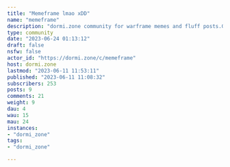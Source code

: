 ```yaml
---
title: "Memeframe lmao xDD" 
name: "memeframe"
description: "dormi.zone community for warframe memes and fluff posts.Got a question for the /c/memeframe mods? [Send a message!](/u/memeframe_mods@dormi.zone)### Strike SystemWe use a 3 strike system. **Strikes are given for breaking the Golden Rule, Excessive Trolling Rule, repeated failure to credit artwork, or for continued spam after a warning.** Upon the third strike, the offending user is banned from accessing dormi.zone.**Extreme offenses, including but not limited to wishing death on another user or extreme bigotry will result in an instant permanent ban from dormi.zone.**### Rules on dormi.zoneThe following rules apply to users registered on dormi.zone, as well as users from instances federated with dormi.zone who interact with our users and communities.#### Posts, Comments & Private MessagesThese rules apply to posts and comments within dormi.zone communities, as well as private messages that include users registered on dormi.zone.##### Golden RuleDo not be rude, condescending, hateful, or discriminatory.##### Excessive Trolling RuleDo not intentionally mislead or antagonize others or act contrarian.##### Prohibited ContentDo not post any of the following:- pornographic content.- sexual or suggestive content involving minors or individuals appearing as such.- content that encourages or incites (real-life) violence.- content that conducts or encourages threats, harassment or bullying- another person's personal or confidential information- content that impersonates another person in a misleading or deceptive mannerViolating this rule will result in an instant ban from dormi.zone.##### Ban Evasion RuleDo not create an account to evade punishment or avoid restrictions.#### Posts & CommentsThese rules apply to posts and comments within dormi.zone communities.##### Accusation RuleYou may only accuse another person's or organization's integrity, business practices, etc. if you have sufficient evidence.##### Begging RuleDo not beg for in-game items.##### Link Obfuscation RuleDo not obfuscate links using link shorteners like bit.ly.##### Naming RuleYou must obscure other person's names or usernames in your posts and comments.##### Real World ControversyDo not introduce politics or other real-world controvery in your posts and comments.##### Spoiler FormattingWhen the sidebar of a community states that Spoiler Formatting is being enforced, the following rules apply for posts that involve lore/story spoilers:- You must begin the title of your spoiler post with [Spoiler] and not include the actual spoiler in the title.- Comments containing spoilers outside of spoiler posts must be formatted as a spoiler block, [see here](https://join-lemmy.org/docs/en/users/02-media.html).#### Posts onlyThese rules apply only to posts within dormi.zone communities.##### Context RulePosts with vague or no context or with little-to-no information are removed.##### Expired Event RuleEvent posts are removed after the event (alert, invasion, etc.) is over.##### Fluff Post Quality Rule*Meme posts must be-* nah just kidding. Any meme goes in here, as long as it is somewhat connected to Warframe.##### Help Desk RulePosts that involve issues with your Warframe account are removed and referred to the [official Warframe support desk](https://digitalextremes.zendesk.com/home).##### Relevance RulePosts that are not directly related to the community they're posted in are removed. A clever title or text placed over an image are not enough.##### Creative Content RuleYou must limit posts of your own creative content (Captura,art, videos, etc.) to twice a calendar week, starting on Sunday, with at least 24 hours in between.##### Trading RulePosts that offer trades or exchanges of any kind are removed.##### Recruitment RuleSquad recruitment posts are removed and redirected to the pinned Squad Recruitment post."
type: community
date: "2023-06-24 01:13:12"
draft: false
nsfw: false
actor_id: "https://dormi.zone/c/memeframe"
host: dormi.zone
lastmod: "2023-06-11 11:53:11"
published: "2023-06-11 11:08:32"
subscribers: 253
posts: 9
comments: 21
weight: 9
dau: 4
wau: 15
mau: 24
instances:
- "dormi_zone"
tags: 
- "dormi_zone"

---
```

